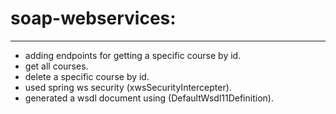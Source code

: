 # soap-webservices:
--------------------
- adding endpoints for getting a specific course by id.
- get all courses.
- delete a specific course by id.
- used spring ws security (xwsSecurityIntercepter).
- generated a wsdl document using (DefaultWsdl11Definition).
